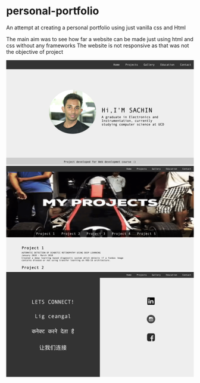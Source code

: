 # personal-portfolio
An attempt at creating a personal portfolio using just vanilla css and Html

The main aim was to see how far a website can be made just using html and css without any frameworks 
The website is not responsive as that was not the objective of project 

![Index page](https://github.com/sachsom95/personal-portfolio/blob/master/page%201.png)
![Project page](https://github.com/sachsom95/personal-portfolio/blob/master/page%202.png)
![Contact page](https://github.com/sachsom95/personal-portfolio/blob/master/page%204.png)

